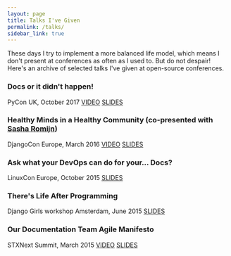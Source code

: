 ```yaml
---
layout: page
title: Talks I've Given
permalink: /talks/
sidebar_link: true
---
```


These days I try to implement a more balanced life model, which means I don't present at conferences as often as I used to. But do not despair! Here's an archive of selected talks I've given at open-source conferences.

### Docs or it didn't happen!
PyCon UK, October 2017 [VIDEO](https://youtu.be/muhxjdxhIR0) [SLIDES](https://speakerdeck.com/thatdocslady/docs-or-it-didnt-happen)

### Healthy Minds in a Healthy Community (co-presented with [Sasha Romijn](https://twitter.com/erikpub))
DjangoCon Europe, March 2016 [VIDEO](https://opbeat.com/community/posts/healthy-minds-in-a-healthy-community-by-erik-romijn-and-mikey-ariel/) [SLIDES](https://github.com/erikr/well-being)

### Ask what your DevOps can do for your... Docs?
LinuxCon Europe, October 2015 [SLIDES](https://speakerdeck.com/thatdocslady/ask-what-your-devops-can-do-for-your-dot-dot-dot-docs)

### There's Life After Programming
Django Girls workshop Amsterdam, June 2015 [SLIDES](https://speakerdeck.com/thatdocslady/theres-life-after-programming)

### Our Documentation Team Agile Manifesto
STXNext Summit, March 2015 [VIDEO](https://youtu.be/kOHwwsckRmE) [SLIDES](https://speakerdeck.com/thatdocslady/our-documentation-team-agile-manifesto)
